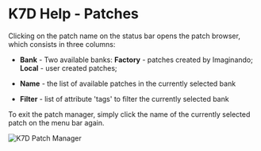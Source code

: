 # K7D Help - Patches

Clicking on the patch name on the status bar opens the patch browser, which consists in three columns:

- **Bank** - Two available banks: **Factory** - patches created by Imaginando; **Local** - user created patches;

- **Name** - the list of available patches in the currently selected bank

- **Filter** - list of attribute 'tags' to filter the currently selected bank

To exit the patch manager, simply click the name of the currently selected patch on the menu bar again.

<img src="/k7d/images/patch-manager.png" alt="K7D Patch Manager" style="padding: 0px" />
